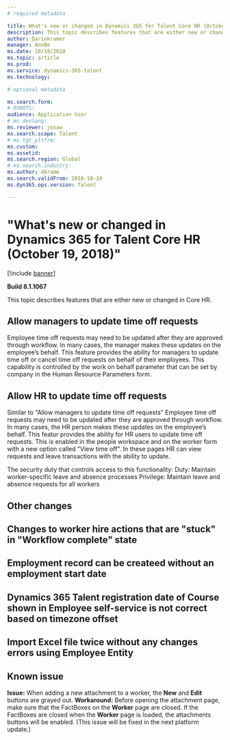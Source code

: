 ```yaml
---
# required metadata

title: What's new or changed in Dynamics 365 for Talent Core HR (October 16, 2018)
description: This topic describes features that are either new or changed in Microsoft Dynamics 365 for Talent Core HR.
author: Darinkramer
manager: AnnBe
ms.date: 10/19/2018
ms.topic: article
ms.prod: 
ms.service: dynamics-365-talent
ms.technology: 

# optional metadata

ms.search.form: 
# ROBOTS: 
audience: Application User
# ms.devlang: 
ms.reviewer: josaw
ms.search.scope: Talent
# ms.tgt_pltfrm: 
ms.custom: 
ms.assetid: 
ms.search.region: Global
# ms.search.industry: 
ms.author: dkrame
ms.search.validFrom: 2018-10-19
ms.dyn365.ops.version: Talent

---
```

# "What's new or changed in Dynamics 365 for Talent Core HR (October 19, 2018)"

[!include [banner](includes/banner.md)]

**Build 8.1.1067**

This topic describes features that are either new or changed in Core HR.

## Allow managers to update time off requests

Employee time off requests may need to be updated after they are approved through workflow. In many cases, the manager makes these updates on the employee’s behalf. This feature provides the ability for managers to update time off or cancel time off requests on behalf of their employees. This capability is controlled by the work on behalf parameter that can be set by company in the Human Resource Parameters form. 
 
## Allow HR to update time off requests

Similar to "Allow managers to update time off requests" Employee time off requests may need to be updated after they are approved through workflow. In many cases, the HR person makes these updates on the employee’s behalf. This featur provides the ability for HR users to update time off requests. This is enabled in the people workspace and on the worker form with a new option called "View time off". In these pages HR can view requests and leave transactions with the ability to update.

The security duty that controls access to this functionality:
	Duty: Maintain worker-specific leave and absence processes
	Privilege: Maintain leave and absence requests for all workers

## Other changes

## Changes to worker hire actions that are "stuck" in "Workflow complete" state
## Employment record can be createed without an employment start date
## Dynamics 365 Talent registration date of Course shown in Employee self-service is not correct based on timezone offset
## Import Excel file twice without any changes errors using Employee Entity

## Known issue

**Issue:** When adding a new attachment to a worker, the **New** and **Edit** buttons are grayed out. **Workaround:** Before opening the attachment page, make sure that the FactBoxes on the **Worker** page are closed. If the FactBoxes are closed when the **Worker** page is loaded, the attachments buttons will be enabled. (This issue will be fixed in the next platform update.)
